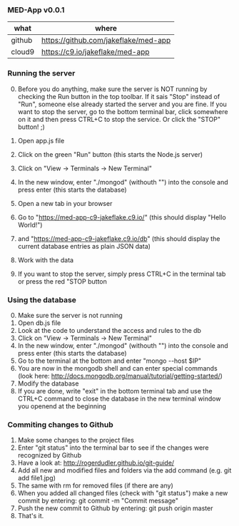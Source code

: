 ### MED-App v0.0.1
 
| what          | where                                          |
|---------------|------------------------------------------------|
| github | https://github.com/jakeflake/med-app  |
| cloud9 | https://c9.io/jakeflake/med-app         |


### Running the server

0. Before you do anything, make sure the server is NOT running by checking the Run button in the top toolbar. If it sais "Stop" instead of "Run",
someone else already started the server and you are fine. If you want to stop the server, go to the bottom terminal bar, click somewhere on it
and then press CTRL+C to stop the service. Or click the "STOP" button! ;)

1. Open app.js file
2. Click on the green "Run" button (this starts the Node.js server)
3. Click on "View -> Terminals -> New Terminal"
4. In the new window, enter "./mongod" (withouth "") into the console and press enter (this starts the database)
5. Open a new tab in your browser 
6. Go to "https://med-app-c9-jakeflake.c9.io/" (this should display "Hello World!") 
7. and "https://med-app-c9-jakeflake.c9.io/db" (this should display the current database entries as plain JSON data)
8. Work with the data
9. If you want to stop the server, simply press CTRL+C in the terminal tab or press the red "STOP button


### Using the database

0. Make sure the server is not running
1. Open db.js file
2. Look at the code to understand the access and rules to the db
3. Click on "View -> Terminals -> New Terminal"
4. In the new window, enter "./mongod" (withouth "") into the console and press enter (this starts the database)
5. Go to the terminal at the bottom and enter "mongo --host $IP"
6. You are now in the mongodb shell and can enter special commands (look here: http://docs.mongodb.org/manual/tutorial/getting-started/)
7. Modify the database
8. If you are done, write "exit" in the bottom terminal tab and use the CTRL+C command to close the database in the new terminal window you openend at the beginning


### Commiting changes to Github

1. Make some changes to the project files
2. Enter "git status" into the terminal bar to see if the changes were recognized by Github
3. Have a look at: http://rogerdudler.github.io/git-guide/
4. Add all new and modified files and folders via the add command (e.g. git add file1.jpg)
5. The same with rm for removed files (if there are any)
6. When you added all changed files (check with "git status") make a new commit by entering: git commit -m "Commit message"
7. Push the new commit to Github by entering: git push origin master
8. That's it.

